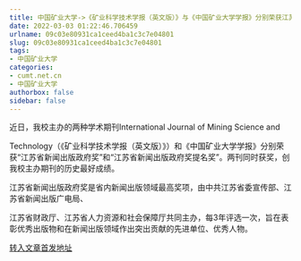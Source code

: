 ```yaml
---
title: 中国矿业大学->《矿业科学技术学报（英文版）》与《中国矿业大学学报》分别荣获江苏省新闻出版政府奖和提名奖 | cumt.net.cn
date: 2022-03-03 01:22:46.706459
urlname: 09c03e80931ca1ceed4ba1c3c7e04801
slug: 09c03e80931ca1ceed4ba1c3c7e04801
tags: 
- 中国矿业大学
categories:
- cumt.net.cn
- 中国矿业大学
authorbox: false
sidebar: false
---
```

近日，我校主办的两种学术期刊International Journal of Mining Science and

Technology（《矿业科学技术学报（英文版）》）和《中国矿业大学学报》分别荣获“江苏省新闻出版政府奖”和“江苏省新闻出版政府奖提名奖”。两刊同时获奖，创我校主办期刊的历史最好成绩。

江苏省新闻出版政府奖是省内新闻出版领域最高奖项，由中共江苏省委宣传部、江苏省新闻出版广电局、
<!--more-->
江苏省财政厅、江苏省人力资源和社会保障厅共同主办，每3年评选一次，旨在表彰优秀出版物和在新闻出版领域作出突出贡献的先进单位、优秀人物。



[转入文章首发地址](http://xwzx.cumt.edu.cn/6c/67/c523a617575/page.htm)